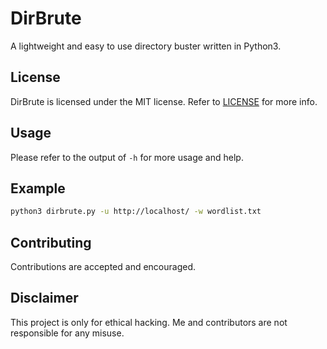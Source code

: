 # DirBrute
A lightweight and easy to use directory buster written in Python3.

## License
DirBrute is licensed under the MIT license. Refer to [LICENSE](LICENSE) for more info.

## Usage
Please refer to the output of `-h` for more usage and help.

## Example
```bash
python3 dirbrute.py -u http://localhost/ -w wordlist.txt
```

## Contributing
Contributions are accepted and encouraged.

## Disclaimer
This project is only for ethical hacking. Me and contributors are not responsible for any misuse.
